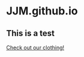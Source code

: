 # JJM.github.io
## This is a test

<a href="https://instagram.com/madeinbnd">Check out our clothing!</a>
